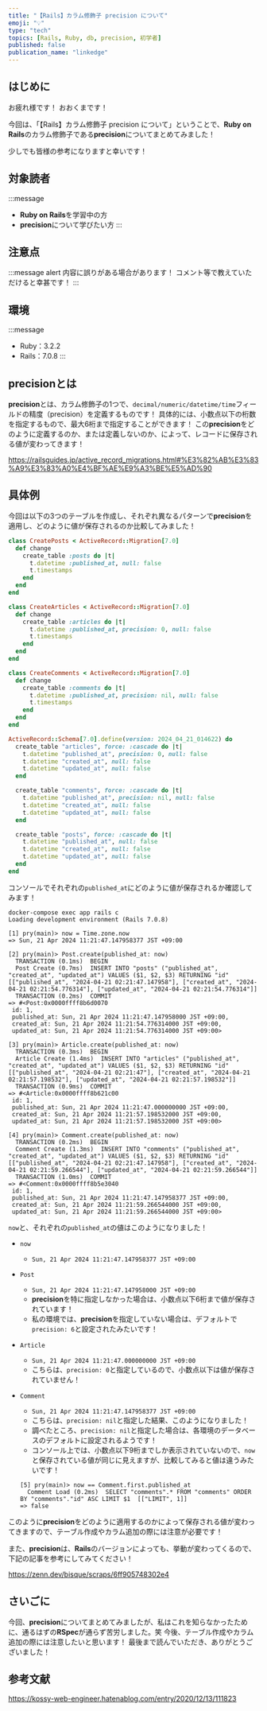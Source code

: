 ```yaml
---
title: "【Rails】カラム修飾子 precision について"
emoji: "💡"
type: "tech"
topics: [Rails, Ruby, db, precision, 初学者]
published: false
publication_name: "linkedge"
---
```


## はじめに

お疲れ様です！
おおくまです！

今回は、「【Rails】カラム修飾子 precision について」ということで、**Ruby on Rails**のカラム修飾子である**precision**についてまとめてみました！

少しでも皆様の参考になりますと幸いです！

## 対象読者

:::message
- **Ruby on Rails**を学習中の方
- **precision**について学びたい方
:::

## 注意点

:::message alert
内容に誤りがある場合があります！
コメント等で教えていただけると幸甚です！
:::

## 環境

:::message
- Ruby：3.2.2
- Rails：7.0.8
:::

## precisionとは
**precision**とは、カラム修飾子の1つで、``decimal/numeric/datetime/time``フィールドの精度（precision）を定義するものです！
具体的には、小数点以下の桁数を指定するもので、最大6桁まで指定することができます！
この**precision**をどのように定義するのか、または定義しないのか、によって、レコードに保存される値が変わってきます！

https://railsguides.jp/active_record_migrations.html#%E3%82%AB%E3%83%A9%E3%83%A0%E4%BF%AE%E9%A3%BE%E5%AD%90

## 具体例
今回は以下の3つのテーブルを作成し、それぞれ異なるパターンで**precision**を適用し、どのように値が保存されるのか比較してみました！

```ruby:db/migrate/20240421005254_create_posts.rb
class CreatePosts < ActiveRecord::Migration[7.0]
  def change
    create_table :posts do |t|
      t.datetime :published_at, null: false
      t.timestamps
    end
  end
end
```

```ruby:db/migrate/20240421014454_create_articles.rb
class CreateArticles < ActiveRecord::Migration[7.0]
  def change
    create_table :articles do |t|
      t.datetime :published_at, precision: 0, null: false
      t.timestamps
    end
  end
end
```

```ruby:db/migrate/20240421014622_create_comments.rb
class CreateComments < ActiveRecord::Migration[7.0]
  def change
    create_table :comments do |t|
      t.datetime :published_at, precision: nil, null: false
      t.timestamps
    end
  end
end
```

```ruby:db/schema.rb
ActiveRecord::Schema[7.0].define(version: 2024_04_21_014622) do
  create_table "articles", force: :cascade do |t|
    t.datetime "published_at", precision: 0, null: false
    t.datetime "created_at", null: false
    t.datetime "updated_at", null: false
  end

  create_table "comments", force: :cascade do |t|
    t.datetime "published_at", precision: nil, null: false
    t.datetime "created_at", null: false
    t.datetime "updated_at", null: false
  end

  create_table "posts", force: :cascade do |t|
    t.datetime "published_at", null: false
    t.datetime "created_at", null: false
    t.datetime "updated_at", null: false
  end
end
```

コンソールでそれぞれの``published_at``にどのように値が保存されるか確認してみます！

```ruby:
docker-compose exec app rails c
Loading development environment (Rails 7.0.8)

[1] pry(main)> now = Time.zone.now
=> Sun, 21 Apr 2024 11:21:47.147958377 JST +09:00

[2] pry(main)> Post.create(published_at: now)
  TRANSACTION (0.1ms)  BEGIN
  Post Create (0.7ms)  INSERT INTO "posts" ("published_at", "created_at", "updated_at") VALUES ($1, $2, $3) RETURNING "id"  [["published_at", "2024-04-21 02:21:47.147958"], ["created_at", "2024-04-21 02:21:54.776314"], ["updated_at", "2024-04-21 02:21:54.776314"]]
  TRANSACTION (0.2ms)  COMMIT
=> #<Post:0x0000ffff8b6d0070
 id: 1,
 published_at: Sun, 21 Apr 2024 11:21:47.147958000 JST +09:00,
 created_at: Sun, 21 Apr 2024 11:21:54.776314000 JST +09:00,
 updated_at: Sun, 21 Apr 2024 11:21:54.776314000 JST +09:00>

[3] pry(main)> Article.create(published_at: now)
  TRANSACTION (0.3ms)  BEGIN
  Article Create (1.4ms)  INSERT INTO "articles" ("published_at", "created_at", "updated_at") VALUES ($1, $2, $3) RETURNING "id"  [["published_at", "2024-04-21 02:21:47"], ["created_at", "2024-04-21 02:21:57.198532"], ["updated_at", "2024-04-21 02:21:57.198532"]]
  TRANSACTION (0.9ms)  COMMIT
=> #<Article:0x0000ffff8b621c00
 id: 1,
 published_at: Sun, 21 Apr 2024 11:21:47.000000000 JST +09:00,
 created_at: Sun, 21 Apr 2024 11:21:57.198532000 JST +09:00,
 updated_at: Sun, 21 Apr 2024 11:21:57.198532000 JST +09:00>

[4] pry(main)> Comment.create(published_at: now)
  TRANSACTION (0.2ms)  BEGIN
  Comment Create (1.3ms)  INSERT INTO "comments" ("published_at", "created_at", "updated_at") VALUES ($1, $2, $3) RETURNING "id"  [["published_at", "2024-04-21 02:21:47.147958"], ["created_at", "2024-04-21 02:21:59.266544"], ["updated_at", "2024-04-21 02:21:59.266544"]]
  TRANSACTION (1.0ms)  COMMIT
=> #<Comment:0x0000ffff8b5e3040
 id: 1,
 published_at: Sun, 21 Apr 2024 11:21:47.147958377 JST +09:00,
 created_at: Sun, 21 Apr 2024 11:21:59.266544000 JST +09:00,
 updated_at: Sun, 21 Apr 2024 11:21:59.266544000 JST +09:00>
```

``now``と、それぞれの``published_at``の値はこのようになりました！

- ``now``
  - ``Sun, 21 Apr 2024 11:21:47.147958377 JST +09:00``

- ``Post``
  - ``Sun, 21 Apr 2024 11:21:47.147958000 JST +09:00``
  - **precision**を特に指定しなかった場合は、小数点以下6桁まで値が保存されています！
  - 私の環境では、**precision**を指定していない場合は、デフォルトで``precision: 6``と設定されたみたいです！

- ``Article``
  - ``Sun, 21 Apr 2024 11:21:47.000000000 JST +09:00``
  - こちらは、``precision: 0``と指定しているので、小数点以下は値が保存されていません！

- ``Comment``
  - ``Sun, 21 Apr 2024 11:21:47.147958377 JST +09:00``
  - こちらは、``precision: nil``と指定した結果、このようになりました！
  - 調べたところ、``precision: nil``と指定した場合は、各環境のデータベースのデフォルトに設定されるようです！
  - コンソール上では、小数点以下9桁までしか表示されていないので、``now``と保存されている値が同じに見えますが、比較してみると値は違うみたいです！
  ```
  [5] pry(main)> now == Comment.first.published_at
    Comment Load (0.2ms)  SELECT "comments".* FROM "comments" ORDER BY "comments"."id" ASC LIMIT $1  [["LIMIT", 1]]
  => false
  ```

このように**precision**をどのように適用するのかによって保存される値が変わってきますので、テーブル作成やカラム追加の際には注意が必要です！

また、**precision**は、**Rails**のバージョンによっても、挙動が変わってくるので、下記の記事を参考にしてみてください！

https://zenn.dev/bisque/scraps/6ff905748302e4

## さいごに

今回、**precision**についてまとめてみましたが、私はこれを知らなかったために、通るはずの**RSpec**が通らず苦労しました。笑
今後、テーブル作成やカラム追加の際には注意したいと思います！
最後まで読んでいただき、ありがとうございました！

## 参考文献

https://kossy-web-engineer.hatenablog.com/entry/2020/12/13/111823
